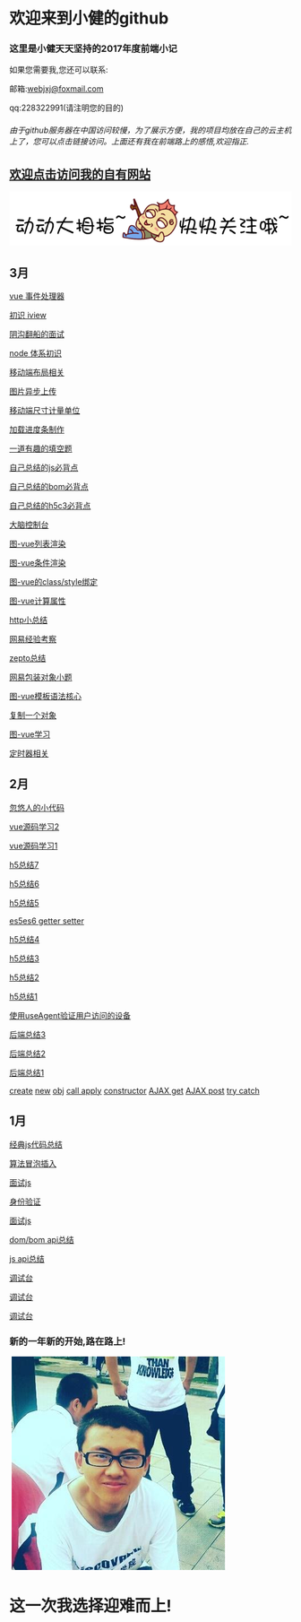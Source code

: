 # 欢迎来到小健的github

### 这里是小健天天坚持的2017年度前端小记

如果您需要我,您还可以联系:

邮箱:webjxj@foxmail.com

qq:228322991(请注明您的目的)
 
###### 由于github服务器在中国访问较慢，为了展示方便，我的项目均放在自己的云主机上了，您可以点击链接访问。上面还有我在前端路上的感悟,欢迎指正.
 

##  [欢迎点击访问我的自有网站](http://webjxj.sc2yun.com/)

 [![link](mouseover.gif)](http://webjxj.sc2yun.com/)
 
## 3月

 [vue 事件处理器](03/25.md)

 [初识 iview](03/24.md)

 [阴沟翻船的面试](03/23.md)

 [node 体系初识](03/22.md)

 [移动端布局相关](03/21.md)

 [图片异步上传](03/20.md)

 [移动端尺寸计量单位](03/19.md)

 [加载进度条制作](03/18.md)
 
 [一道有趣的填空题](03/17.md)
 
 [自己总结的js必背点](03/16.md)

 [自己总结的bom必背点](03/15.md)

 [自己总结的h5c3必背点](03/14.md)

 [大脑控制台](03/zj0313.md)

 [图-vue列表渲染](03/zj0312.md)

 [图-vue条件渲染](03/zj0311.md)

 [图-vue的class/style绑定](03/zj0310.md)

 [图-vue计算属性](03/zj0309.md)

 [http小总结](03/zj0308.md)

 [网易经验考察](03/zj0307.md)

 [zepto总结](03/zj0306.md)

 [网易包装对象小题](03/zj0305.md)

 [图-vue模板语法核心](03/zj0304.md)

 [复制一个对象](03/zj0303.md)
 
 [图-vue学习](03/zj0302.md)
 
 [定时器相关](03/zj0301.md) 
 
## 2月

 [忽悠人的小代码](02/zk0228.md)
 
 [vue源码学习2](02/vue02)
 
 [vue源码学习1](02/vue01)

 [h5总结7](02/zk0211.md)

 [h5总结6](02/zk0210.md)

 [h5总结5](02/zk0209.md)

 [es5es6 getter setter](02/zk02252.md)
 
 [h5总结4](02/zk0208.md)
 
 [h5总结3](02/zk0207.md)
 
 [h5总结2](02/zk0206.md)
 
 [h5总结1](02/zk0205.md)

 [使用useAgent验证用户访问的设备](02/zk0225.md)
 
 [后端总结3](02/zk0203.md)
 
 [后端总结2](02/zk0202.md)
 
 [后端总结1](02/zk0201.md)

 [create](02/zk0219.md)
 [new](02/zk0218.md)
 [obj](02/zk0217.md)
 [call apply](02/zk0224.md)
 [constructor](02/zk0223.md)
 [AJAX get](02/zk0222.md)
 [AJAX post](02/zk0221.md)
 [try catch](02/zk0220.md)
 
## 1月

 [经典js代码总结](01/zl0101.md)

 [算法冒泡插入](01/zl0102.md)

 [面试js](01/zl0103.md)

 [身份验证](01/zl0104.md)

 [面试js](01/zl0105.md)

 [dom/bom api总结](01/zl0110.md)

 [js api总结](01/zl0111.md)

 [调试台](01/zl0115.md)

 [调试台](01/zl0116.md)

 [调试台](01/zl0117.md)

### 新的一年新的开始,路在路上!

 ![大一长跑照片,老累了.大一啊,美好的大一](me.jpg)

# 这一次我选择迎难而上!
